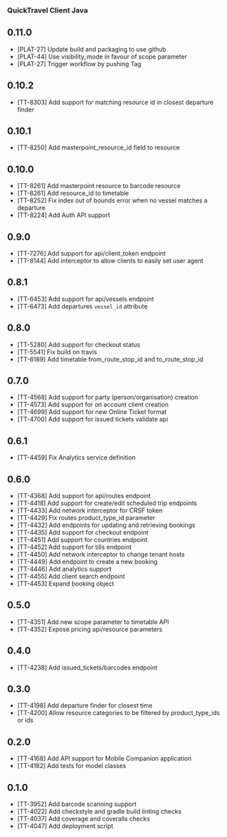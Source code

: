 ### QuickTravel Client Java

## 0.11.0

* [PLAT-27] Update build and packaging to use github
* [PLAT-44] Use visibility_mode in favour of scope parameter
* [PLAT-27] Trigger workflow by pushing Tag

## 0.10.2

* [TT-8303] Add support for matching resource id in closest departure finder

## 0.10.1

* [TT-8250] Add masterpoint_resource_id field to resource

## 0.10.0

* [TT-8261] Add masterpoint resource to barcode resource
* [TT-8261] Add resource_id to timetable
* [TT-8252] Fix index out of bounds error when no vessel matches a departure
* [TT-8224] Add Auth API support

## 0.9.0

* [TT-7276] Add support for api/client_token endpoint
* [TT-8144] Add interceptor to allow clients to easily set user agent

## 0.8.1

* [TT-6453] Add support for api/vessels endpoint
* [TT-6473] Add departures `vessel_id` attribute

## 0.8.0

* [TT-5280] Add support for checkout status
* [TT-5541] Fix build on travis
* [TT-6189] Add timetable from_route_stop_id and to_route_stop_id

## 0.7.0

* [TT-4568] Add support for party (person/organisation) creation
* [TT-4573] Add support for on account client creation
* [TT-4699] Add support for new Online Ticket format
* [TT-4700] Add support for issued tickets validate api

## 0.6.1

* [TT-4459] Fix Analytics service definition

## 0.6.0

* [TT-4368] Add support for api/routes endpoint
* [TT-4418] Add support for create/edit scheduled trip endpoints
* [TT-4433] Add network interceptor for CRSF token
* [TT-4429] Fix routes product_type_id parameter
* [TT-4432] Add endpoints for updating and retrieving bookings
* [TT-4435] Add support for checkout endpoint
* [TT-4451] Add support for countries endpoint
* [TT-4452] Add support for tills endpoint
* [TT-4450] Add network interceptor to change tenant hosts
* [TT-4449] Add endpoint to create a new booking
* [TT-4446] Add analytics support
* [TT-4455] Add client search endpoint
* [TT-4453] Expand booking object

## 0.5.0

* [TT-4351] Add new scope parameter to timetable API
* [TT-4352] Expose pricing api/resource parameters

## 0.4.0

* [TT-4238] Add issued_tickets/barcodes endpoint

## 0.3.0

* [TT-4198] Add departure finder for closest time
* [TT-4200] Allow resource categories to be filtered by product_type_ids or ids

## 0.2.0

* [TT-4168] Add API support for Mobile Companion application
* [TT-4182] Add tests for model classes

## 0.1.0

* [TT-3952] Add barcode scanning support
* [TT-4022] Add checkstyle and gradle build linting checks
* [TT-4037] Add coverage and coveralls checks
* [TT-4047] Add deployment script
